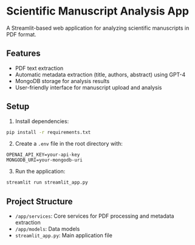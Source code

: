 # Scientific Manuscript Analysis App

A Streamlit-based web application for analyzing scientific manuscripts in PDF format.

## Features
- PDF text extraction
- Automatic metadata extraction (title, authors, abstract) using GPT-4
- MongoDB storage for analysis results
- User-friendly interface for manuscript upload and analysis

## Setup

1. Install dependencies:
```bash
pip install -r requirements.txt
```

2. Create a `.env` file in the root directory with:
```
OPENAI_API_KEY=your-api-key
MONGODB_URI=your-mongodb-uri
```

3. Run the application:
```bash
streamlit run streamlit_app.py
```

## Project Structure
- `/app/services`: Core services for PDF processing and metadata extraction
- `/app/models`: Data models
- `streamlit_app.py`: Main application file

